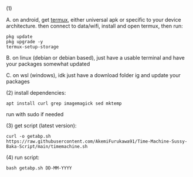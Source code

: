 (1)

A. on android, get [termux](https://github.com/termux/termux-app/releases/latest), either universal apk or specific to your device architecture. then connect to data/wifi, install and open termux, then run:
```
pkg update
pkg upgrade -y
termux-setup-storage
```
B. on linux (debian or debian based), just have a usable terminal and have your packages somewhat updated
   
C. on wsl (windows), idk just have a download folder ig and update your packages

(2) install dependencies:
```
apt install curl grep imagemagick sed mktemp
```
run with sudo if needed

(3) get script (latest version):
```
curl -o getabp.sh https://raw.githubusercontent.com/AkemiFurukawa91/Time-Machine-Sussy-Baka-Script/main/timemachine.sh
```
(4) run script:
```
bash getabp.sh DD-MM-YYYY
```
